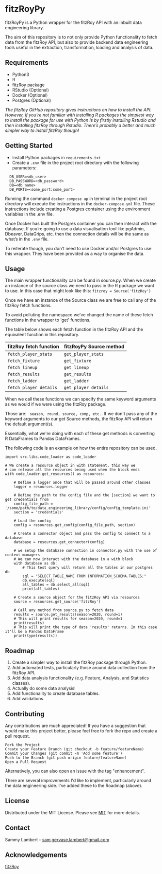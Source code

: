 # fitzRoyPy

fitzRoyPy is a Python wrapper for the fitzRoy API with an inbuilt data engineering library.

The aim of this repository is to not only provide Python functionality to fetch data from the fitzRoy API, 
but also to provide backend data engineering tools useful in the extraction, transformation, loading and 
analysis of data.

## Requirements

* Python3
* R
* fitzRoy package
* RStudio (Optional)
* Docker (Optional)
* Postgres (Optional)

*The fitzRoy GitHub repository gives instructions on how to install the API. 
However, if you're not familiar with installing R packages the simplest way to install the package 
for use with Python is by firstly installing Rstudio and then installing fitzRoy through Rstudio. 
There’s probably a better and much simpler way to install fitzRoy though!*

## Getting Started

* Install Python packages in ```requirements.txt```
* Create a ```.env``` file in the project root directory with the following parameters:
```
  DB_USER=<db_user>
  DB_PASSWORD=<db_password>
  DB=<db_name>
  DB_PORTS=<some_port:some_port>
```

Running the command ``` docker compose up ``` in terminal in the project root directory will 
execute the instructions in the ```docker-compose.yml``` file. These instructions include creating a Postgres container using the environment variables in the .env file.

Once Docker has built the Postgres container you can then interact with the database. If you’re going to use a data visualisation tool like pgAdmin, Dbeaver, DataGrips, etc. then the connection details will be the same as what’s in the ```.env``` file.

To reiterate though, you don't need to use Docker and/or Postgres to use this wrapper. They have been provided as a way to organise the data.

## Usage
The main wrapper functionality can be found in source.py. When we create an instance of the source class we need to pass in the R package we want to use. 
In this case that might look like this: ``` fitzroy = Source('fitzRoy') ```

Once we have an instance of the Source class we are free to call any of the fitzRoy fetch functions.

To avoid polluting the namespace we've changed the name of these fetch functions in the wrapper to 'get' functions. 

The table below shows each fetch function in the fitzRoy API and the equivalent function in this repository. 

fitzRoy fetch function | fitzRoyPy Source method |
--- | --- |
```fetch_player_stats``` | ```get_player_stats``` |
```fetch_fixture``` | ```get_fixture``` |
```fetch_lineup``` | ```get_lineup``` |
```fetch_results``` | ```get_results``` |
```fetch_ladder``` | ```get_ladder``` |
```fetch_player_details``` | ```get_player_details``` |

When we call these functions we can specify the same keyword arguments as we would if we were using the fitzRoy package.

Those are: ``` season, round, source, comp, etc.```. If we don't pass any of the keyword arguments to our get Source methods, the fitzRoy API will return the default argument(s).

Essentially, what we're doing with each of these get methods is converting R DataFrames to Pandas DataFrames.

The following code is an example on how the entire repository can be used.

```
import src.libs.code_loader as code_loader

# We create a resource object in with statement, this way we
# can release all the resources being used when the block ends
with code_loader.get_resources() as resources:
    
    # Define a logger once that will be passed around other classes
    logger = resources.logger

    # Define the path to the config file and the [section] we want to get credentials from
    config_file_path = '/some/path/to/data_engineering_library/config/config_template.ini'
    section = 'credentials'

    # Load the config 
    config = resources.get_config(config_file_path, section)

    # Create a connector object and pass the config to connect to a database
    database = resources.get_connector(config)

    # we setup the database connection in connector.py with the use of context managers
    # We can now interact with the database in a with block
    with database as db:
        # This test query will return all the tables in our postgres db
        sql = "SELECT TABLE_NAME FROM INFORMATION_SCHEMA.TABLES;"
        db.execute(sql)
        all_tables = db.select_all(sql)
        print(all_tables)

    # Create a source object for the fitzRoy API via resources 
    source = resources.get_source('fitzRoy')
    
    # Call any method from source.py to fetch data
    results = source.get_results(season=2020, round=1)
    # This will print results for season=2020, round=1
    print(results)
    # This will print the type of data 'results' returns. In this case it'll be a Pandas DataFrame
    print(type(results))
```

## Roadmap
1) Create a simpler way to install the fitzRoy package through Python.
2) Add automated tests, particularly those around data collection from the fitzRoy API.
3) Add data analysis functionality (e.g. Feature, Analysis, and Statistics classes).
4) Actually do some data analysis!
5) Add functionality to create database tables.
6) Add validations.

## Contributing
Any contributions are much appreciated! If you have a suggestion that would make this project better, 
please feel free to fork the repo and create a pull request. 

    Fork the Project
    Create your Feature Branch (git checkout -b feature/featureName)
    Commit your Changes (git commit -m 'Add some feature')
    Push to the Branch (git push origin feature/featureName)
    Open a Pull Request

Alternatively, you can also open an issue with the tag "enhancement".

There are several improvements I'd like to implement, particularly around the data engineering side. I've added these
to the Roadmap (above).

## License
Distributed under the MIT License. Please see [MIT](https://choosealicense.com/licenses/mit/) for more details.

## Contact
Sammy Lambert - sam.gervase.lambert@gmail.com

## Acknowledgements
[fitzRoy](https://github.com/jimmyday12/fitzRoy)
